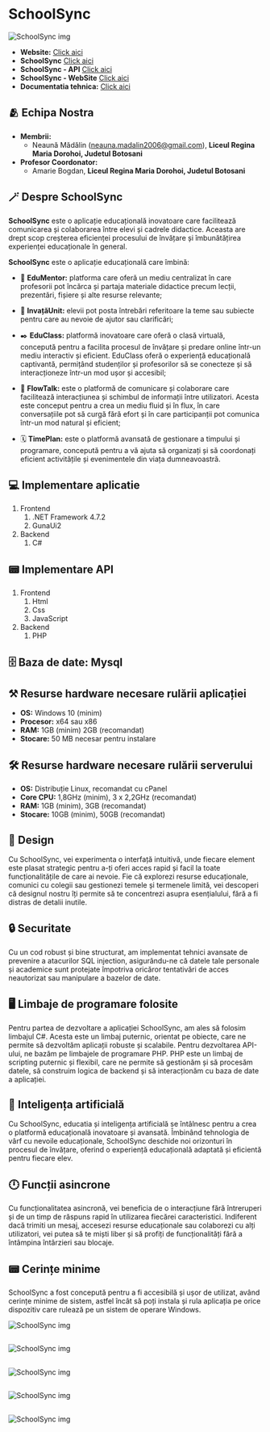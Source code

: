 # SchoolSync

![SchoolSync img](https://raw.githubusercontent.com/nnmadalin/SchoolSync/master/foto/01.png)



- **Website:** [Click aici](https://schoolsync.nnmadalin.me)
- **SchoolSync** [Click aici](https://github.com/nnmadalin/SchoolSync)
- **SchoolSync - API** [Click aici](https://github.com/nnmadalin/SchoolSync_API)
- **SchoolSync - WebSite** [Click aici](https://github.com/nnmadalin/SchoolSync_Website)
- **Documentatia tehnica:** [Click aici](https://schoolsync.nnmadalin.me/assets/SchoolSync_Etapa_Nationala.pdf)

## 🫂 Echipa Nostra
 - **Membrii:**
    - Neaună Mădălin (neauna.madalin2006@gmail.com), **Liceul Regina Maria Dorohoi, Judetul Botosani**
 - **Profesor Coordonator:** 
    - Amarie Bogdan, **Liceul Regina Maria Dorohoi, Judetul Botosani**

## 🪄 Despre SchoolSync
**SchoolSync** este o aplicație educațională inovatoare care facilitează comunicarea și colaborarea între elevi și cadrele didactice. Aceasta are drept scop creșterea eficienței procesului de învățare și îmbunătățirea experienței educaționale în general. 

**SchoolSync** este o aplicație educațională care îmbină:

 - 📔 **EduMentor:** platforma care oferă un mediu centralizat în care profesorii pot încărca și partaja materiale didactice precum lecții, prezentări, fișiere și alte resurse relevante;

 - 📖 **InvațăUnit:** elevii pot posta întrebări referitoare la teme sau subiecte pentru care au nevoie de ajutor sau clarificări;

 - ✒️ **EduClass:** platformă inovatoare care oferă o clasă virtuală, concepută pentru a facilita procesul de învățare și predare online într-un mediu interactiv și eficient. EduClass oferă o experiență educațională captivantă, permițând studenților și profesorilor să se conecteze și să interacționeze într-un mod ușor și accesibil;

 - 📨 **FlowTalk:** este o platformă de comunicare și colaborare care facilitează interacțiunea și schimbul de informații între utilizatori. Acesta este conceput pentru a crea un mediu fluid și în flux, în care conversațiile pot să curgă fără efort și în care participanții pot comunica într-un mod natural și eficient;

 - 🗓 **TimePlan:** este o platformă avansată de gestionare a timpului și programare, concepută pentru a vă ajuta să organizați și să coordonați eficient activitățile și evenimentele din viața dumneavoastră.

## 💻 Implementare aplicatie
1. Frontend 
    1. .NET Framework 4.7.2
    2. GunaUi2
2. Backend 
    1. C#

## 📟 Implementare API
1. Frontend 
    1. Html
    2. Css
    3. JavaScript
2. Backend 
    1. PHP

## 🗄 **Baza de date: Mysql**

## ⚒ Resurse hardware necesare rulării aplicației
- **OS:** Windows 10 (minim)
- **Procesor:** x64 sau x86
- **RAM:** 1GB (minim) 2GB (recomandat)
- **Stocare:** 50 MB necesar pentru instalare 

## 🛠 Resurse hardware necesare rulării serverului
- **OS:** Distribuție Linux, recomandat cu cPanel 
- **Core CPU:** 1,8GHz (minim),  3 x 2,2GHz (recomandat)
- **RAM:** 1GB (minim), 3GB (recomandat)
- **Stocare:** 10GB (minim), 50GB (recomandat)

## 💎 Design
Cu SchoolSync, vei experimenta o interfață intuitivă, unde fiecare element este plasat strategic pentru a-ți oferi acces rapid și facil la toate funcționalitățile de care ai nevoie. Fie că explorezi resurse educaționale, comunici cu colegii sau gestionezi temele și termenele limită, vei descoperi că designul nostru îți permite să te concentrezi asupra esențialului, fără a fi distras de detalii inutile.

## 🔒 Securitate
Cu un cod robust și bine structurat, am implementat tehnici avansate de prevenire a atacurilor SQL injection, asigurându-ne că datele tale personale și academice sunt protejate împotriva oricăror tentativări de acces neautorizat sau manipulare a bazelor de date.

## 🖥️ Limbaje de programare folosite
Pentru partea de dezvoltare a aplicației SchoolSync, am ales să folosim limbajul C#. Acesta este un limbaj puternic, orientat pe obiecte, care ne permite să dezvoltăm aplicații robuste și scalabile. Pentru dezvoltarea API-ului, ne bazăm pe limbajele de programare PHP. PHP este un limbaj de scripting puternic și flexibil, care ne permite să gestionăm și să procesăm datele, să construim logica de backend și să interacționăm cu baza de date a aplicației.

## 🤖 Inteligența artificială
Cu SchoolSync, educatia și inteligența artificială se întâlnesc pentru a crea o platformă educațională inovatoare și avansată. Îmbinând tehnologia de vârf cu nevoile educaționale, SchoolSync deschide noi orizonturi în procesul de învățare, oferind o experiență educațională adaptată și eficientă pentru fiecare elev.

## 🕛 Funcții asincrone
Cu funcționalitatea asincronă, vei beneficia de o interacțiune fără întreruperi și de un timp de răspuns rapid în utilizarea fiecărei caracteristici. Indiferent dacă trimiti un mesaj, accesezi resurse educaționale sau colaborezi cu alți utilizatori, vei putea să te miști liber și să profiți de funcționalități fără a întâmpina întârzieri sau blocaje.

## 📟 Cerințe minime
SchoolSync a fost concepută pentru a fi accesibilă și ușor de utilizat, având cerințe minime de sistem, astfel încât să poți instala și rula aplicația pe orice dispozitiv care rulează pe un sistem de operare Windows.


![SchoolSync img](https://raw.githubusercontent.com/nnmadalin/SchoolSync/master/foto/image%20(2).png)
## 
![SchoolSync img](https://raw.githubusercontent.com/nnmadalin/SchoolSync/master/foto/image%20(3).png)
## 
![SchoolSync img](https://raw.githubusercontent.com/nnmadalin/SchoolSync/master/foto/image%20(4).png)
## 
![SchoolSync img](https://raw.githubusercontent.com/nnmadalin/SchoolSync/master/foto/image%20(5).png)
## 
![SchoolSync img](https://raw.githubusercontent.com/nnmadalin/SchoolSync/master/foto/image%20(6).png)
